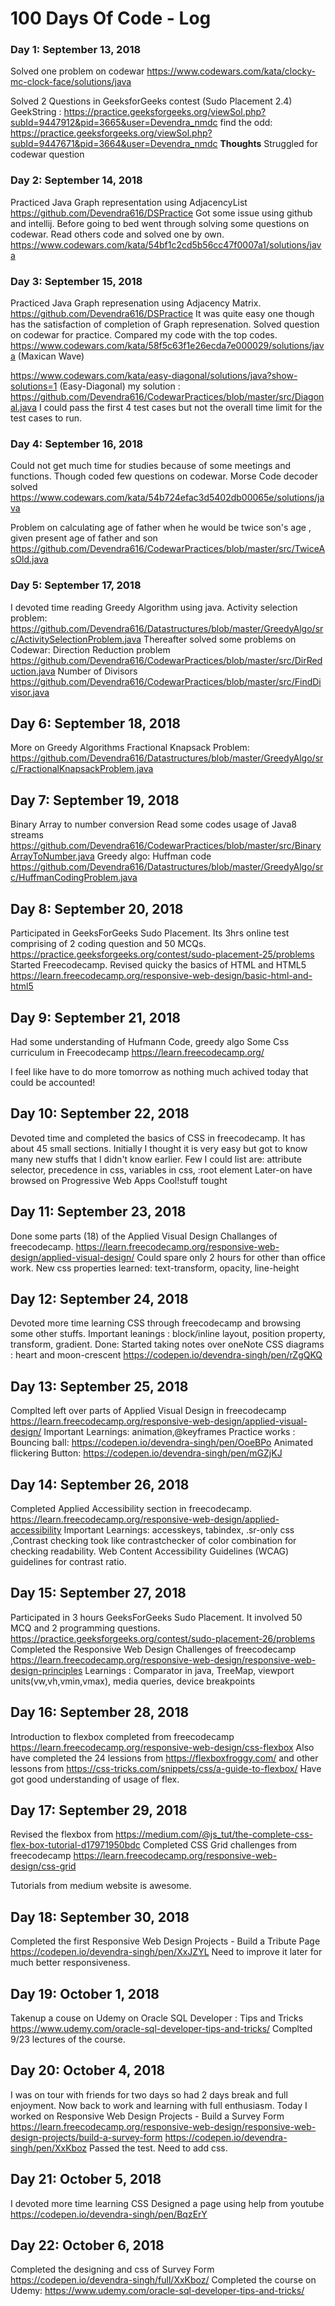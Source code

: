 # 100 Days Of Code - Log

### Day 1: September 13, 2018
Solved one problem on codewar
https://www.codewars.com/kata/clocky-mc-clock-face/solutions/java

Solved 2 Questions in GeeksforGeeks contest (Sudo Placement 2.4) 
GeekString : https://practice.geeksforgeeks.org/viewSol.php?subId=9447912&pid=3665&user=Devendra_nmdc
find the odd: https://practice.geeksforgeeks.org/viewSol.php?subId=9447671&pid=3664&user=Devendra_nmdc
**Thoughts** Struggled for codewar question

### Day 2: September 14, 2018
Practiced Java Graph representation using AdjacencyList
https://github.com/Devendra616/DSPractice
Got some issue using github and intellij. 
Before going to bed went through solving some questions on codewar. Read others code and solved one by own.
https://www.codewars.com/kata/54bf1c2cd5b56cc47f0007a1/solutions/java

### Day 3: September 15, 2018
Practiced Java Graph represenation using Adjacency Matrix.
https://github.com/Devendra616/DSPractice
It was quite easy one though has the satisfaction of completion of Graph represenation.
Solved question on codewar for practice. Compared my code with the top codes. 
https://www.codewars.com/kata/58f5c63f1e26ecda7e000029/solutions/java (Maxican Wave)

https://www.codewars.com/kata/easy-diagonal/solutions/java?show-solutions=1 (Easy-Diagonal)
my solution : https://github.com/Devendra616/CodewarPractices/blob/master/src/Diagonal.java 
I could pass the first 4 test cases but not the overall time limit for the test cases to run. 

### Day 4: September 16, 2018
Could not get much time for studies because of some meetings and functions. Though coded few questions on codewar.
Morse Code decoder solved
https://www.codewars.com/kata/54b724efac3d5402db00065e/solutions/java

Problem on calculating age of father when he would be twice son's age , given present age of father and son
https://github.com/Devendra616/CodewarPractices/blob/master/src/TwiceAsOld.java

### Day 5: September 17, 2018
I devoted time reading Greedy Algorithm using java.
Activity selection problem:
https://github.com/Devendra616/Datastructures/blob/master/GreedyAlgo/src/ActivitySelectionProblem.java
Thereafter solved some problems on Codewar:
Direction Reduction problem
https://github.com/Devendra616/CodewarPractices/blob/master/src/DirReduction.java
Number of Divisors
https://github.com/Devendra616/CodewarPractices/blob/master/src/FindDivisor.java

## Day 6: September 18, 2018
More on Greedy Algorithms
Fractional Knapsack Problem: https://github.com/Devendra616/Datastructures/blob/master/GreedyAlgo/src/FractionalKnapsackProblem.java

## Day 7: September 19, 2018
Binary Array to number conversion
Read some codes usage of Java8 streams
https://github.com/Devendra616/CodewarPractices/blob/master/src/BinaryArrayToNumber.java
Greedy algo: Huffman code
https://github.com/Devendra616/Datastructures/blob/master/GreedyAlgo/src/HuffmanCodingProblem.java

## Day 8: September 20, 2018
Participated in GeeksForGeeks Sudo Placement. Its 3hrs online test comprising of 2 coding question and 50 MCQs.
https://practice.geeksforgeeks.org/contest/sudo-placement-25/problems
Started Freecodecamp. Revised quicky the basics of HTML and HTML5
https://learn.freecodecamp.org/responsive-web-design/basic-html-and-html5

## Day 9: September 21, 2018
Had some understanding of Hufmann Code, greedy algo
Some Css curriculum in Freecodecamp
https://learn.freecodecamp.org/

I feel like have to do more tomorrow as nothing much achived today that could be accounted!

## Day 10: September 22, 2018
Devoted time and completed the basics of CSS in freecodecamp. It has about 45 small sections. Initially I thought it is very easy but got to know many new stuffs that I didn't know earlier. Few I could list are:
attribute selector, precedence in css, variables in css, :root element
Later-on have browsed on Progressive Web Apps Cool!stuff tought

## Day 11: September 23, 2018
Done some parts (18) of the Applied Visual Design Challanges of freecodecamp. 
https://learn.freecodecamp.org/responsive-web-design/applied-visual-design/
Could spare only 2 hours for other than office work.
New css properties learned: 
  text-transform, opacity, line-height

## Day 12: September 24, 2018
Devoted more time learning CSS through freecodecamp and browsing some other stuffs.
Important leanings : block/inline layout, position property, transform, gradient.
Done: Started taking notes over oneNote 
CSS diagrams :  heart and moon-crescent https://codepen.io/devendra-singh/pen/rZgQKQ

## Day 13: September 25, 2018
Complted left over parts of Applied Visual Design in freecodecamp
https://learn.freecodecamp.org/responsive-web-design/applied-visual-design/
Important Learnings: animation,@keyframes
Practice works : 
    Bouncing ball:  https://codepen.io/devendra-singh/pen/OoeBPo
    Animated flickering Button: https://codepen.io/devendra-singh/pen/mGZjKJ

## Day 14: September 26, 2018
Completed Applied Accessibility section in freecodecamp.
https://learn.freecodecamp.org/responsive-web-design/applied-accessibility
Important Learnings: accesskeys, tabindex, .sr-only css ,Contrast checking took like contrastchecker of color combination for checking readability. Web Content Accessibility Guidelines (WCAG) guidelines for contrast ratio.

## Day 15: September 27, 2018
Participated in 3 hours GeeksForGeeks Sudo Placement. It involved 50 MCQ and 2 programming questions. 
https://practice.geeksforgeeks.org/contest/sudo-placement-26/problems
Completed the Responsive Web Design Challenges of freecodecamp
https://learn.freecodecamp.org/responsive-web-design/responsive-web-design-principles
Learnings : Comparator in java, TreeMap, viewport units(vw,vh,vmin,vmax), media queries, device breakpoints

## Day 16: September 28, 2018
Introduction to flexbox completed from freecodecamp
https://learn.freecodecamp.org/responsive-web-design/css-flexbox
Also have completed the 24 lessions from https://flexboxfroggy.com/
and other lessons from https://css-tricks.com/snippets/css/a-guide-to-flexbox/
Have got good understanding of usage of flex.

## Day 17: September 29, 2018
Revised the flexbox from https://medium.com/@js_tut/the-complete-css-flex-box-tutorial-d17971950bdc
Completed CSS Grid challenges from freecodecamp
https://learn.freecodecamp.org/responsive-web-design/css-grid

Tutorials from medium website is awesome.

## Day 18: September 30, 2018
Completed the first Responsive Web Design Projects - Build a Tribute Page
https://codepen.io/devendra-singh/pen/XxJZYL
Need to improve it later for much better responsiveness.

## Day 19: October 1, 2018
Takenup a couse on Udemy on Oracle SQL Developer : Tips and Tricks
https://www.udemy.com/oracle-sql-developer-tips-and-tricks/
Complted 9/23 lectures of the course.

## Day 20: October 4, 2018
I was on tour with friends for two days so had 2 days break and full enjoyment. Now back to work and learning with full enthusiasm. 
Today I worked on Responsive Web Design Projects - Build a Survey Form
https://learn.freecodecamp.org/responsive-web-design/responsive-web-design-projects/build-a-survey-form
https://codepen.io/devendra-singh/pen/XxKboz
Passed the test. Need to add css. 

## Day 21: October 5, 2018
I devoted more time learning CSS
Designed a page using help from youtube 
https://codepen.io/devendra-singh/pen/BqzErY

## Day 22: October 6, 2018
Completed the designing and css of Survey Form
https://codepen.io/devendra-singh/full/XxKboz/
Completed the course on Udemy:
https://www.udemy.com/oracle-sql-developer-tips-and-tricks/

